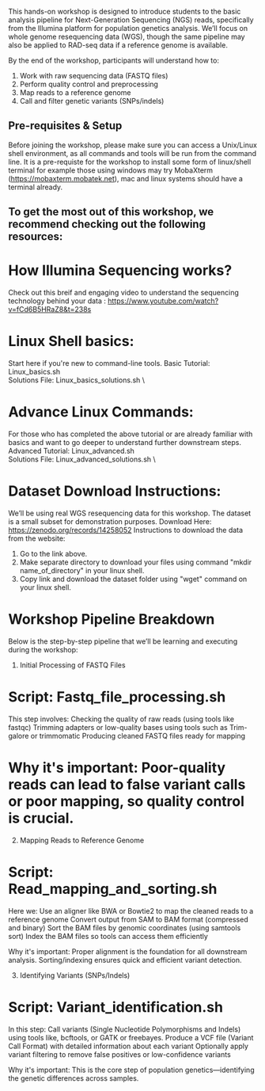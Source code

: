 This hands-on workshop is designed to introduce students to the basic analysis pipeline for Next-Generation Sequencing (NGS) reads, specifically from the Illumina platform for population genetics analysis.
We’ll focus on whole genome resequencing data (WGS), though the same pipeline may also be applied to RAD-seq data if a reference genome is available.

By the end of the workshop, participants will understand how to:

1. Work with raw sequencing data (FASTQ files)
2. Perform quality control and preprocessing
3. Map reads to a reference genome
4. Call and filter genetic variants (SNPs/indels)

## Pre-requisites & Setup
Before joining the workshop, please make sure you can access a Unix/Linux shell environment, as all commands and tools will be run from the command line.
It is a pre-requiste for the workshop to install some form of linux/shell terminal for example those using windows may try MobaXterm (https://mobaxterm.mobatek.net), mac and linux systems should have a terminal already.

## To get the most out of this workshop, we recommend checking out the following resources: 
# How Illumina Sequencing works?
Check out this breif and engaging video to understand the sequencing technology behind your data : https://www.youtube.com/watch?v=fCd6B5HRaZ8&t=238s

# Linux Shell basics: 
Start here if you're new to command-line tools.
Basic Tutorial: Linux_basics.sh \
Solutions File: Linux_basics_solutions.sh \

# Advance Linux Commands:
For those who has completed the above tutorial or are already familiar with basics and want to go deeper to understand further downstream steps.  
Advanced Tutorial: Linux_advanced.sh \
Solutions File: Linux_advanced_solutions.sh \

# Dataset Download Instructions:
We’ll be using real WGS resequencing data for this workshop. The dataset is a small subset for demonstration purposes.
Download Here: https://zenodo.org/records/14258052
Instructions to download the data from the website:
1. Go to the link above.
2. Make separate directory to download your files using command "mkdir name_of_directory" in your linux shell.
3. Copy link and download the dataset folder using "wget" command on your linux shell.

# Workshop Pipeline Breakdown
Below is the step-by-step pipeline that we’ll be learning and executing during the workshop:
1. Initial Processing of FASTQ Files
# Script: Fastq_file_processing.sh
This step involves:
Checking the quality of raw reads (using tools like fastqc)
Trimming adapters or low-quality bases using tools such as Trim-galore or trimmomatic
Producing cleaned FASTQ files ready for mapping

# Why it's important: Poor-quality reads can lead to false variant calls or poor mapping, so quality control is crucial.


2. Mapping Reads to Reference Genome
# Script: Read_mapping_and_sorting.sh
Here we:
Use an aligner like BWA or Bowtie2 to map the cleaned reads to a reference genome
Convert output from SAM to BAM format (compressed and binary)
Sort the BAM files by genomic coordinates (using samtools sort)
Index the BAM files so tools can access them efficiently

Why it's important: Proper alignment is the foundation for all downstream analysis. Sorting/indexing ensures quick and efficient variant detection.


3. Identifying Variants (SNPs/Indels)
# Script: Variant_identification.sh
In this step:
Call variants (Single Nucleotide Polymorphisms and Indels) using tools like, bcftools, or GATK or freebayes.
Produce a VCF file (Variant Call Format) with detailed information about each variant
Optionally apply variant filtering to remove false positives or low-confidence variants

Why it's important: This is the core step of population genetics—identifying the genetic differences across samples.

